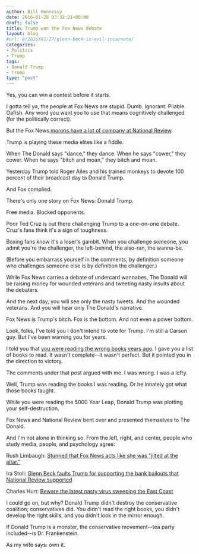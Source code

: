```yaml
---
author: Bill Hennessy
date: 2016-01-28 03:32:21+00:00
draft: false
title: Trump won the Fox News debate
layout: blog
#url: e/2016/01/27/glenn-beck-is-evil-incarnate/
categories:
- Politics
- Trump
tags:
- Donald Trump
- Trump
type: "post"
---
```


Yes, you can win a contest before it starts.

I gotta tell ya, the people at Fox News are stupid. Dumb. Ignorant. Pliable. Oafish. Any word you want you to use that means cognitively challenged (for the politically correct).

But the Fox News[ morons have a lot of company at National Review](https://hennessysview.com/2016/01/26/nro-against-jefferson/).

Trump is playing these media elites like a fiddle.

When The Donald says "dance," they dance. When he says "cower," they cower. When he says "bitch and moan," they bitch and moan.

Yesterday Trump told Roger Ailes and his trained monkeys to devote 100 percent of their broadcast day to Donald Trump.

And Fox complied.

There's only one story on Fox News: Donald Trump.

Free media. Blocked opponents.

Poor Ted Cruz is out there challenging Trump to a one-on-one debate. Cruz's fans think it's a sign of toughness.

Boxing fans know it's a loser's gambit. When you challenge someone, you admit you're the challenger, the left-behind, the also-ran, the wanna-be.

(Before you embarrass yourself in the comments, by definition someone who challenges someone else is by definition the challenger.)

While Fox News carries a debate of undercard wannabes, The Donald will be raising money for wounded veterans and tweeting nasty insults about the debaters.

And the next day, you will see only the nasty tweets. And the wounded veterans. And you will hear only The Donald's narrative.

Fox News is Trump's bitch. Fox is the bottom. And not even a power bottom.

Look, folks, I've told you I don't intend to vote for Trump. I'm still a Carson guy. But I've been warning you for years.

I told you that [you were reading the wrong books years ago](https://hennessysview.com/2012/12/09/conservatives-keep-losing-because-theyre-reading-the-wrong-books/). I gave you a list of books to read. It wasn't complete--it wasn't perfect. But it pointed you in the direction to victory.

The comments under that post argued with me. I was wrong. I was a lefty.

Well, Trump was reading the books I was reading. Or he innately got what those books taught.

While you were reading the 5000 Year Leap, Donald Trump was plotting your self-destruction.

Fox News and National Review bent over and presented themselves to The Donald.

And I'm not alone in thinking so. From the left, right, and center, people who study media, people, and psychology agree:

Rush Limbaugh: [Stunned that Fox News acts like she was "jilted at the altar."](https://www.breitbart.com/big-government/2016/01/27/rush-limbaugh-stunned-at-fox-news-acting-as-if-jilted-at-the-alter/)

Ira Stoll: [Glenn Beck faults Trump for supporting the bank bailouts that National Review supported](https://www.nysun.com/national/donald-trump-unmoors-conservative-pundits/89427/)

Charles Hurt: [Beware the latest nasty virus sweeping the East Coast](https://www.washingtontimes.com/news/2016/jan/26/charles-hurt-donald-trump-derangement-syndrome-swe/?page=all#pagebreak)

I could go on, but why? Donald Trump didn't destroy the conservative coalition; conservatives did. You didn't read the right books, you didn't develop the right skills, and you didn't look in the mirror enough.

If Donald Trump is a monster, the conservative movement--tea party included--is Dr. Frankenstein.

As my wife says: own it.


